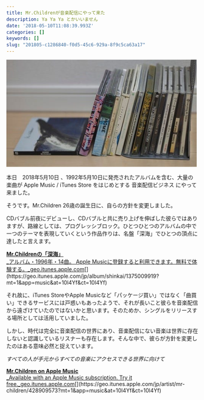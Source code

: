 ```yaml
---
title: Mr.Childrenが音楽配信にやって来た
description: Ya Ya Ya とかいいません
date: '2018-05-10T11:08:39.993Z'
categories: []
keywords: []
slug: "201805-c1286840-f0d5-45c6-929a-8f9c5ca63a17"
---
```

![](1__1s3GYs__1LuD__IVor3__eS7A.jpeg)

本日　2018年5月10日 、1992年5月10日に発売されたアルバムを含む、大量の楽曲が Apple Music / iTunes Store をはじめとする 音楽配信ビジネス にやって来ました。

そうです。Mr.Children 26歳の誕生日に、自らの方針を変更しました。

CDバブル前夜にデビューし、CDバブルと共に売り上げを伸ばした彼らではありますが、路線としては、プログレッシブロック。ひとつひとつのアルバムの中で一つのテーマを表現していくという作品作りは、名盤「深海」でひとつの頂点に達したと言えます。

[**Mr.Childrenの「深海」**  
_アルバム・1996年・14曲。 Apple Musicに登録すると利用できます。無料で体験する。_geo.itunes.apple.com](https://geo.itunes.apple.com/jp/album/shinkai/1375009919?mt=1&app=music&at=10l4Yf&ct=10l4Yf "https://geo.itunes.apple.com/jp/album/shinkai/1375009919?mt=1&app=music&at=10l4Yf&ct=10l4Yf")[](https://geo.itunes.apple.com/jp/album/shinkai/1375009919?mt=1&app=music&at=10l4Yf&ct=10l4Yf)

それ故に、iTunes StoreやApple Musicなど「パッケージ買い」ではなく「曲買い」できるサービスには戸惑いもあったようで、それが長いこと彼らを音楽配信から遠ざけていたのではないかと思います。そのためか、シングルをリリースする場所としては活用していました。

しかし、時代は完全に音楽配信の世界にあり、音楽配信にない音楽は世界に存在しないと認識しているリスナーも存在します。そんな中で、彼らが方針を変更したのはある意味必然と捉えています。

_すべての人が手元からすべての音楽にアクセスできる世界に向けて_

[**Mr.Children on Apple Music**  
_Available with an Apple Music subscription. Try it free._geo.itunes.apple.com](https://geo.itunes.apple.com/jp/artist/mr-children/428909573?mt=1&app=music&at=10l4Yf&ct=10l4Yf "https://geo.itunes.apple.com/jp/artist/mr-children/428909573?mt=1&app=music&at=10l4Yf&ct=10l4Yf")[](https://geo.itunes.apple.com/jp/artist/mr-children/428909573?mt=1&app=music&at=10l4Yf&ct=10l4Yf)